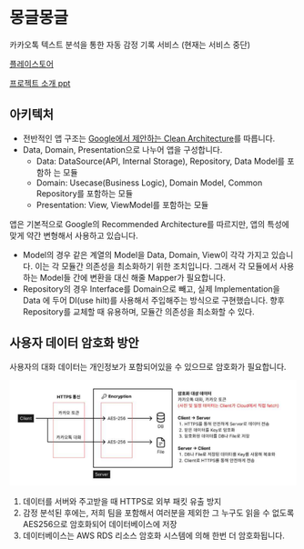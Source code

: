 # 몽글몽글

카카오톡 텍스트 분석을 통한 자동 감정 기록 서비스
(현재는 서비스 중단)

[플레이스토어](https://play.google.com/store/apps/details?id=com.rtsoju.mongle)

[프로젝트 소개 ppt](https://docs.google.com/presentation/d/1iWaR5IdjX7xWEVJXK_EBlllMSnWPxvWV/edit?usp=share_link&ouid=109824386331812978343&rtpof=true&sd=true)

## 아키텍처
 - 전반적인 앱 구조는 [Google에서 제안하는 Clean Architecture](https://developer.android.com/topic/architecture?hl=ko#recommended-app-arch)를 따릅니다.
 - Data, Domain, Presentation으로 나누어 앱을 구성합니다.
    - Data: DataSource(API, Internal Storage), Repository, Data Model를 포함하
    는 모듈
    - Domain: Usecase(Business Logic), Domain Model, Common Repository를 
    포함하는 모듈
    - Presentation: View, ViewModel를 포함하는 모듈

앱은 기본적으로 Google의 Recommended Architecture를 따르지만, 앱의 특성에 맞게 약간 변형해서 사용하고 있습니다. 
 - Model의 경우 같은 계열의 Model을 Data, Domain, View이 각각 가지고 있습니다. 이는 각 모듈간 의존성을 최소화하기 위한 조치입니다. 그래서 각 모듈에서 사용하는 Model들 간에 변환을 대신 해줄 Mapper가 필요합니다. 
 - Repository의 경우 Interface를 Domain으로 빼고, 실제 Implementation을 Data
에 두어 DI(use hilt)를 사용해서 주입해주는 방식으로 구현했습니다. 향후 Repository를 교체할 때 유용하며, 모듈간 의존성을 최소화할 수 있다.

## 사용자 데이터 암호화 방안

사용자의 대화 데이터는 개인정보가 포함되어있을 수 있으므로 암호화가 필요합니다.

![encArch](images/enc-arch.png)

1. 데이터를 서버와 주고받을 때 HTTPS로 외부 패킷 유출 방지
2. 감정 분석된 후에는, 저희 팀을 포함해서 여러분을 제외한 그 누구도 읽을 수 없도록 AES256으로 암호화되어 데이터베이스에 저장
3. 데이터베이스는 AWS RDS 리소스 암호화 시스템에 의해 한번 더 암호화됩니다.
